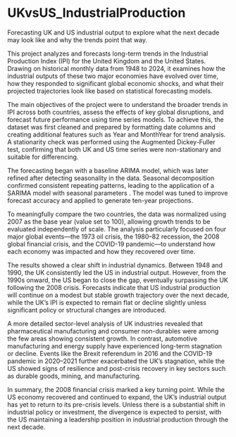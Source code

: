 # UKvsUS_IndustrialProduction
Forecasting UK and US industrial output to explore what the next decade may look like and why the trends point that way.

This project analyzes and forecasts long-term trends in the Industrial Production Index (IPI) for the United Kingdom and the United States. Drawing on historical monthly data from 1948 to 2024, it examines how the industrial outputs of these two major economies have evolved over time, how they responded to significant global economic shocks, and what their projected trajectories look like based on statistical forecasting models.

The main objectives of the project were to understand the broader trends in IPI across both countries, assess the effects of key global disruptions, and forecast future performance using time series models. To achieve this, the dataset was first cleaned and prepared by formatting date columns and creating additional features such as Year and MonthYear for trend analysis. A stationarity check was performed using the Augmented Dickey-Fuller test, confirming that both UK and US time series were non-stationary and suitable for differencing.

The forecasting began with a baseline ARIMA model, which was later refined after detecting seasonality in the data. Seasonal decomposition confirmed consistent repeating patterns, leading to the application of a SARIMA model with seasonal parameters . The model was tuned to improve forecast accuracy and applied to generate ten-year projections.

To meaningfully compare the two countries, the data was normalized using 2007 as the base year (value set to 100), allowing growth trends to be evaluated independently of scale. The analysis particularly focused on four major global events—the 1973 oil crisis, the 1980–82 recession, the 2008 global financial crisis, and the COVID-19 pandemic—to understand how each economy was impacted and how they recovered over time.

The results showed a clear shift in industrial dynamics. Between 1948 and 1990, the UK consistently led the US in industrial output. However, from the 1990s onward, the US began to close the gap, eventually surpassing the UK following the 2008 crisis. Forecasts indicate that US industrial production will continue on a modest but stable growth trajectory over the next decade, while the UK’s IPI is expected to remain flat or decline slightly unless significant policy or structural changes are introduced.

A more detailed sector-level analysis of UK industries revealed that pharmaceutical manufacturing and consumer non-durables were among the few areas showing consistent growth. In contrast, automotive manufacturing and energy supply have experienced long-term stagnation or decline. Events like the Brexit referendum in 2016 and the COVID-19 pandemic in 2020–2021 further exacerbated the UK’s stagnation, while the US showed signs of resilience and post-crisis recovery in key sectors such as durable goods, mining, and manufacturing.

In summary, the 2008 financial crisis marked a key turning point. While the US economy recovered and continued to expand, the UK’s industrial output has yet to return to its pre-crisis levels. Unless there is a substantial shift in industrial policy or investment, the divergence is expected to persist, with the US maintaining a leadership position in industrial production through the next decade.

